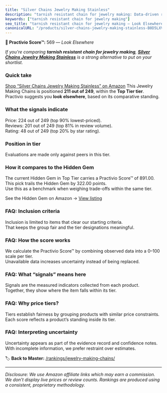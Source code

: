 ```yaml
---
title: "Silver Chains Jewelry Making Stainless"
description: "tarnish resistant chain for jewelry making: Data-driven ranking using the Practivio Score™. Positioned by quality, value, demand, findability, momentum."
keywords: ["tarnish resistant chain for jewelry making"]
seo_title: "tarnish resistant chain for jewelry making — Look Elsewhere (2025)"
canonicalURL: "/products/silver-chains-jewelry-making-stainless-B0D5LXVYJY/"
---
```


**🚫 Practivio Score™:** 569 — _Look Elsewhere_


*If you're comparing **tarnish resistant chain for jewelry making**, **[Silver Chains Jewelry Making Stainless](https://www.amazon.com/dp/B0D5LXVYJY?tag=practivio-20)** is a strong alternative to put on your shortlist.*
### Quick take
[Shop “Silver Chains Jewelry Making Stainless” on Amazon](https://www.amazon.com/dp/B0D5LXVYJY?tag=practivio-20)
This Jewelry Making Chains is positioned **211 out of 249**, within the **Top Tier tier**.  
Practivio suggests you **look elsewhere**, based on its comparative standing.

### What the signals indicate
Price: 224 out of 249 (top 90% lowest-priced).  
Reviews: 201 out of 249 (top 81% in review volume).  
Rating: 48 out of 249 (top 20% by star rating).  

### Position in tier
Evaluations are made only against peers in this tier.

### How it compares to the Hidden Gem
The current Hidden Gem in Top Tier carries a Practivio Score™ of 891.00.  
This pick trails the Hidden Gem by 322.00 points.  
Use this as a benchmark when weighing trade-offs within the same tier.  

See the Hidden Gem on Amazon → [View listing](https://www.amazon.com/dp/B07MCL5GQ3?tag=practivio-20)

### FAQ: Inclusion criteria
Inclusion is limited to items that clear our starting criteria.  
That keeps the group fair and the tier designations meaningful.

### FAQ: How the score works
We calculate the Practivio Score™ by combining observed data into a 0–100 scale per tier.  
Unavailable data increases uncertainty instead of being replaced.

### FAQ: What “signals” means here
Signals are the measured indicators collected from each product.  
Together, they show where the item falls within its tier.

### FAQ: Why price tiers?
Tiers establish fairness by grouping products with similar price constraints.  
Each score reflects a product’s standing inside its tier.

### FAQ: Interpreting uncertainty
Uncertainty appears as part of the evidence record and confidence notes.  
With incomplete information, we prefer restraint over estimates.


🏷️ **Back to Master:** [/rankings/jewelry-making-chains/](/rankings/jewelry-making-chains/)

---
_Disclosure: We use Amazon affiliate links which may earn a commission. We don’t display live prices or review counts. Rankings are produced using a consistent, proprietary methodology._
